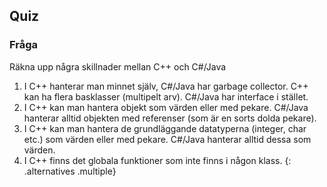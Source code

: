 ## Quiz

### Fråga 

Räkna upp några skillnader mellan C++ och C&#35;/Java

1. I C++ hanterar man minnet själv, C&#35;/Java har garbage collector. C++ kan ha flera basklasser (multipelt arv). C&#35;/Java har interface i stället.
2. I C++ kan man hantera objekt som värden eller med pekare. C&#35;/Java hanterar alltid objekten med referenser (som är en sorts dolda pekare).
3. I C++ kan man hantera de grundläggande datatyperna (integer, char etc.) som värden eller med pekare. C&#35;/Java hanterar alltid dessa som värden.
4. I C++ finns det globala funktioner som inte finns i någon klass.
{: .alternatives .multiple}
